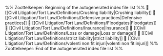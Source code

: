 %% Zoottelkeeper: Beginning of the autogenerated index file list  %%
📄 [[Civil Litigation/Tort Law/Definitions/Crushing liability|Crushing liability]]
📄 [[Civil Litigation/Tort Law/Definitions/Defensive practices|Defensive practices]]
📄 [[Civil Litigation/Tort Law/Definitions/Floodgates|Floodgates]]
📄 [[Civil Litigation/Tort Law/Definitions/Insurance|Insurance]]
📄 [[Civil Litigation/Tort Law/Definitions/Loss or damage|Loss or damage]]
📄 [[Civil Litigation/Tort Law/Definitions/strict liability|strict liability]]
📄 [[Civil Litigation/Tort Law/Definitions/volenti non fit injuri|volenti non fit injuri]]
%% Zoottelkeeper: End of the autogenerated index file list  %%
